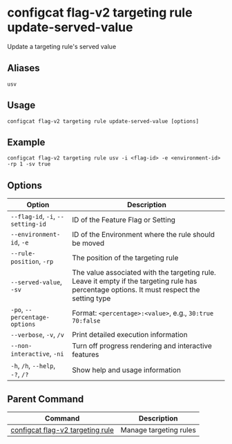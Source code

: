 # configcat flag-v2 targeting rule update-served-value
Update a targeting rule's served value
## Aliases
`usv`
## Usage
```
configcat flag-v2 targeting rule update-served-value [options]
```
## Example
```
configcat flag-v2 targeting rule usv -i <flag-id> -e <environment-id> -rp 1 -sv true
```
## Options
| Option | Description |
| ------ | ----------- |
| `--flag-id`, `-i`, `--setting-id` | ID of the Feature Flag or Setting |
| `--environment-id`, `-e` | ID of the Environment where the rule should be moved |
| `--rule-position`, `-rp` | The position of the targeting rule |
| `--served-value`, `-sv` | The value associated with the targeting rule. Leave it empty if the targeting rule has percentage options. It must respect the setting type |
| `-po`, `--percentage-options` | Format: `<percentage>:<value>`, e.g., `30:true 70:false` |
| `--verbose`, `-v`, `/v` | Print detailed execution information |
| `--non-interactive`, `-ni` | Turn off progress rendering and interactive features |
| `-h`, `/h`, `--help`, `-?`, `/?` | Show help and usage information |
## Parent Command
| Command | Description |
| ------ | ----------- |
| [configcat flag-v2 targeting rule](configcat-flag-v2-targeting-rule.md) | Manage targeting rules |
